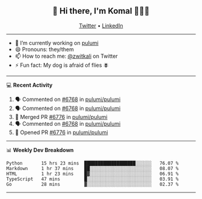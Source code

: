 <h2 align="center"> 👋 Hi there, I'm Komal 🧑🏾‍💻 </h2>
<p align="center">
    <a href="https://twitter.com/zwitkali">Twitter</a> •
    <a href="https://www.linkedin.com/in/komal-ali/">LinkedIn</a>
</p>

--------

- 🔭 I’m currently working on [pulumi](https://github.com/pulumi/pulumi)
- 😄 Pronouns: they/them
- 📫 How to reach me: [@zwitkali](https://twitter.com/zwitkali) on Twitter
- ⚡ Fun fact: My dog is afraid of flies 🪰

--------
💻 **Recent Activity**

<!--START_SECTION:activity-->
1. 🗣 Commented on [#6768](https://github.com/pulumi/pulumi/issues/6768) in [pulumi/pulumi](https://github.com/pulumi/pulumi)
2. 🗣 Commented on [#6768](https://github.com/pulumi/pulumi/issues/6768) in [pulumi/pulumi](https://github.com/pulumi/pulumi)
3. 🎉 Merged PR [#6776](https://github.com/pulumi/pulumi/pull/6776) in [pulumi/pulumi](https://github.com/pulumi/pulumi)
4. 🗣 Commented on [#6768](https://github.com/pulumi/pulumi/issues/6768) in [pulumi/pulumi](https://github.com/pulumi/pulumi)
5. 💪 Opened PR [#6776](https://github.com/pulumi/pulumi/pull/6776) in [pulumi/pulumi](https://github.com/pulumi/pulumi)
<!--END_SECTION:activity-->

--------

📊 **Weekly Dev Breakdown**
<!--START_SECTION:waka-->
```text
Python       15 hrs 23 mins  ███████████████████░░░░░░   76.07 % 
Markdown     1 hr 37 mins    ██░░░░░░░░░░░░░░░░░░░░░░░   08.07 % 
HTML         1 hr 23 mins    █▓░░░░░░░░░░░░░░░░░░░░░░░   06.91 % 
TypeScript   47 mins         █░░░░░░░░░░░░░░░░░░░░░░░░   03.91 % 
Go           28 mins         ▓░░░░░░░░░░░░░░░░░░░░░░░░   02.37 % 
```
<!--END_SECTION:waka-->

--------